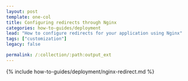 ```yaml
---
layout: post
template: one-col
title: Configuring redirects through Nginx
categories: how-to-guides/deployment
lead: "How to configure redirects for your application using Nginx"
tags: ["customization"]
legacy: false

permalink: /:collection/:path:output_ext
---
```

{% include how-to-guides/deployment/nginx-redirect.md %}